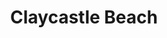 ---
title: "Claycastle Beach"
address: "Claycastle, Youghal, Co. Cork"
tel: "+353 (0)21 425 5100"
county: "Cork"
category: "Beaches"
type: "Content"
lat: "51.939212799072266"
lng: "-7.851438999176025"
---